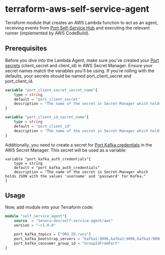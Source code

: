 # terraform-aws-self-service-agent
Terraform module that creates an AWS Lambda function to act as an agent, receiving events from [Port Self-Service Hub](https://www.getport.io/product/self-service) and executing the relevant runner (implemented by AWS CodeBuild).

## Prerequisites
Before you dive into the Lambda Agent, make sure you've created your [Port secrets](https://docs.getport.io/build-your-software-catalog/sync-data-to-catalog/api/#find-your-port-credentials) (client_secret and client_id) in AWS Secret Manager. 
Ensure your secret names match the variables you'll be using. 
If you're rolling with the defaults, your secrets should be named port_client_secret and port_client_id.

```terraform
variable "port_client_secret_secret_name"{
    type = string
    default = "port_client_secret"
    description = "The name of the secret in Secret-Manager which holds the value of CLIENT_SECRET."
}

variable "port_client_id_secret_name"{
    type = string
    default = "port_client_id"
    description = "The name of the secret in Secret-Manager which holds the value of CLIENT_ID."
}
```
Additionally, you need to create a secret for [Port Kafka credentials](https://docs.getport.io/create-self-service-experiences/setup-backend/webhook/kafka/) in the AWS Secret Manager. This secret will be used as a variable: 
```
variable "port_kafka_auth_credentials"{
    type = string
    default = "port_kafka_auth_credentials"
    description = "The name of the secret in Secret-Manager which holds JSON with the values 'username' and 'password' for Kafka."
}
```

## Usage
Now, add module into your Terraform code:
```terraform
module "self_service_agent"{
    source  = "Senora-dev/self-service-agent/aws"
    version = "~>1.0.0"

    port_kafka_topics = ["ORG_ID.runs"]
    port_kafka_bootstrap_servers = "kafka1:9096,kafka2:9096,kafka3:9096"
    port_kafka_consumer_group_id = "GroupIdFromPort"
}
```